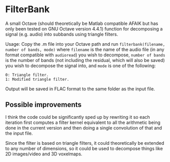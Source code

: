 # FilterBank

A small Octave (should theoretically be Matlab compatible AFAIK but has only been tested on GNU Octave version 4.4.1) function for decomposing a signal (e.g. audio) into subbands using triangle filters.

Usage: Copy the .m file into your Octave path and run ```filterbank(filename, number of bands, mode)``` where `filename` is the name of the audio file (in any format compatible with `audioread`) you wish to decompose, `number of bands` is the number of bands (not including the residual, which will also be saved) you wish to decompose the signal into, and `mode` is one of the following:

```
0: Triangle filter.
1: Modified triangle filter.
```

Output will be saved in FLAC format to the same folder as the input file.

## Possible improvements

I think the code could be significantly sped up by rewriting it so each iteration first computes a filter kernel equivalent to all the arithmetic being done in the current version and then doing a single convolution of that and the input file.

Since the filter is based on triangle filters, it could theoretically be extended to any number of dimensions, so it could be used to decompose things like 2D images/video and 3D voxelmaps.
